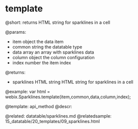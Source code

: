 template
=============

@short:
	returns HTML string for sparklines in a cell 

@params:

- item			object			the data item
- common		string			the datatable type
- data			array			an array with sparklines data
- column		object			the column configuration
- index			number			the item index

@returns:

- sparklines		HTML string			HTML string for sparklines in a cell 

@example:
var html = webix.Sparklines.template(item,common,data,column,index);


@template:	api_method
@descr:

@related:
	datatable/sparklines.md
@relatedsample:
	15_datatable/20_templates/09_sparklines.html